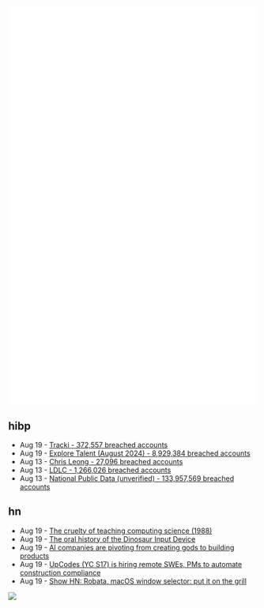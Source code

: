 ![Metrics](https://raw.githubusercontent.com/phixion/phixion/master/metrics.svg)

## hibp

<!--
for https://github.com/phixion/phixion/blob/main/.github/workflows/feeds.yml
-->
<!--START_SECTION:haveibeenpwnd-->
- Aug 19 - [Tracki - 372,557 breached accounts](https://haveibeenpwned.com/PwnedWebsites#Tracki)
- Aug 19 - [Explore Talent (August 2024) - 8,929,384 breached accounts](https://haveibeenpwned.com/PwnedWebsites#ExploreTalentAug2024)
- Aug 13 - [Chris Leong - 27,096 breached accounts](https://haveibeenpwned.com/PwnedWebsites#ChrisLeong)
- Aug 13 - [LDLC - 1,266,026 breached accounts](https://haveibeenpwned.com/PwnedWebsites#LDLC)
- Aug 13 - [National Public Data (unverified) - 133,957,569 breached accounts](https://haveibeenpwned.com/PwnedWebsites#NationalPublicData)
<!--END_SECTION:haveibeenpwnd-->

## hn

<!--
for https://github.com/phixion/phixion/blob/main/.github/workflows/feeds.yml
-->
<!--START_SECTION:hn-->
- Aug 19 - [The cruelty of teaching computing science (1988)](https://www.cs.utexas.edu/~EWD/transcriptions/EWD10xx/EWD1036.html)
- Aug 19 - [The oral history of the Dinosaur Input Device](https://vfxblog.com/dinosaurinputdevice/)
- Aug 19 - [AI companies are pivoting from creating gods to building products](https://www.aisnakeoil.com/p/ai-companies-are-pivoting-from-creating)
- Aug 19 - [UpCodes (YC S17) is hiring remote SWEs, PMs to automate construction compliance](https://up.codes/careers?utm_source=HN)
- Aug 19 - [Show HN: Robata, macOS window selector: put it on the grill](https://robata.app)
<!--END_SECTION:hn-->

<!--
for https://yhype.me
-->
![](https://hit.yhype.me/github/profile?user_id=13013670)
